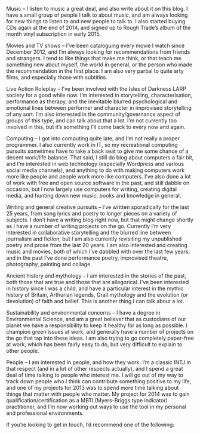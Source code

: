 Music – I listen to music a great deal, and also write about it on this blog. I have a small group of people I talk to about music, and am always looking for new things to listen to and new people to talk to. I also started buying CDs again at the end of 2014, and signed up to Rough Trade’s album of the month vinyl subscription in early 2015.

Movies and TV shows – I’ve been cataloguing every movie I watch since December 2012, and I’m always looking for recommendations from friends and strangers. I tend to like things that make me think, or that teach me something new about myself, the world in general, or the person who made the recommendation in the first place. I am also very partial to quite arty films, and especially those with subtitles.

Live Action Roleplay – I’ve been involved with the Isles of Darkness LARP society for a good while now. I’m interested in storytelling, characterisation, performance as therapy, and the inevitable blurred psychological and emotional lines between performer and character in improvised storytelling of any sort. I’m also interested in the community/governance aspect of groups of this type, and can talk about that a lot. I’m not currently too involved in this, but it’s something I’ll come back to every now and again.

Computing – I got into computing quite late, and I’m not really a proper programmer. I also currently work in IT, so my recreational computing pursuits sometimes have to take a back seat to give me some chance of a decent work/life balance. That said, I still do blog about computers a fair bit, and I'm interested in web technology (especially Wordpress and various social media channels), and anything to do with making computers work more like people and people work more like computers. I’ve also done a lot of work with free and open source software in the past, and still dabble on occasion, but I now largely use computers for writing, creating digital media, and hunting down new music, books and knowledge in general.

Writing and general creative pursuits – I’ve written sporadically for the last 25 years, from song lyrics and poetry to longer pieces on a variety of subjects. I don’t have a writing blog right now, but that might change shortly as I have a number of writing projects on the go. Currently I’m very interested in collaborative storytelling and the blurred line between journalism and fiction, but I am also currently revisiting my unpublished poetry and prose from the last 20 years. I am also interested and creating music and movies, both of which I’ve dabbled with over the last few years, and in the past I’ve done performance poetry, improvised theatre, photography, painting and collage.

Ancient history and mythology – I am interested in the stories of the past, both those that are true and those that are allegorical. I’ve been interested in history since I was a child, and have a particular interest in the mythic history of Britain, Arthurian legends, Grail mythology and the evolution (or devolution) of faith and belief. This is another thing I can talk about a lot.

Sustainability and environmental concerns – I have a degree in Environmental Science, and am a great believer that as custodians of our planet we have a responsibility to keep it healthy for as long as possible. I champion green issues at work, and generally have a number of projects on the go that tap into these ideas. I am also trying to go completely paper-free at work, which has been fairly easy to do, but very difficult to explain to other people.

People – I am interested in people, and how they work. I’m a classic INTJ in that respect (and in a lot of other respects actually), and I spend a great deal of time talking to people who interest me. I will go out of my way to track down people who I think can contribute something positive to my life, and one of my projects for 2013 was to spend more time talking about things that matter with people who matter. My project for 2014 was to gain qualification/certification as a MBTI (Myers-Briggs type indicator) practitioner, and I’m now working out ways to use the tool in my personal and professional environments.

If you’re looking to get in touch, I’d recommend one of the following:
